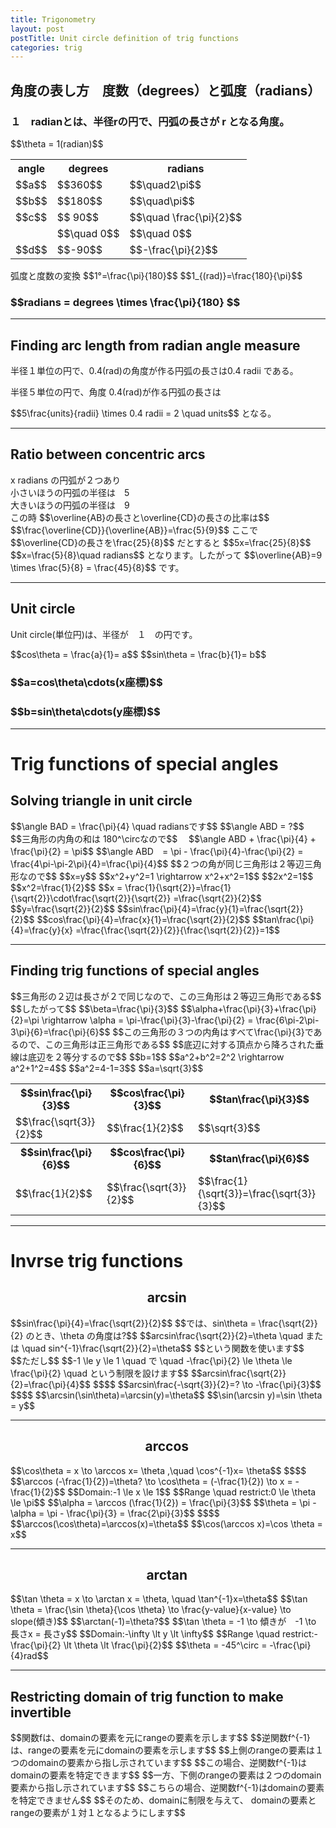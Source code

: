 ```yaml
---
title: Trigonometry
layout: post
postTitle: Unit circle definition of trig functions
categories: trig
---
```


## 角度の表し方　度数（degrees）と弧度（radians）

<div class="row">
  <div class="col-sm-5">
    <div id="svg00"></div>
  </div>
  <div class="col-sm-7">
    <h3>
    １　radianとは、半径rの円で、円弧の長さが r となる角度。
    </h3>
    $$\theta = 1(radian)$$
  </div>
</div>
<div class="row">
  <div class="col-sm-5">
    <div id="svg01"></div>
  </div>
  <div class="col-sm-7">
   <table class="table">
      <tr>
        <th>angle</th><th>degrees</th><th>radians</th>
      </tr>
      <tr>
        <td>$$a$$</td><td>$$360$$</td><td>$$\quad2\pi$$</td>
      </tr>
      <tr>
        <td>$$b$$</td><td>$$180$$</td><td>$$\quad\pi$$</td>
      </tr>
      <tr>
        <td>$$c$$</td><td>$$ 90$$</td><td>$$\quad \frac{\pi}{2}$$</td>
      </tr>
      <tr>
        <td></td><td>$$\quad 0$$</td><td>$$\quad 0$$</td>
      </tr>
      <tr>
        <td>$$d$$</td><td>$$-90$$</td><td>$$-\frac{\pi}{2}$$</td>
      </tr>
    </table>
    弧度と度数の変換
    $$1°=\frac{\pi}{180}$$
    $$1_{(rad)}=\frac{180}{\pi}$$
    <h3 class="text-gold">
    $$radians = degrees \times \frac{\pi}{180} $$
    </h3>
  </div>
</div>

--------

## Finding arc length from radian angle measure

<div class="row">
  <div class="col-sm-5">
    <div id="svg02"></div>
  </div>
  <div class="col-sm-7">
    <p>
      半径１単位の円で、0.4(rad)の角度が作る円弧の長さは0.4 radii である。
    </p>
    <p>
      半径５単位の円で、角度 0.4(rad)が作る円弧の長さは
    </p>
    $$5\frac{units}{radii} \times 0.4 radii = 2 \quad units$$
    となる。   
  </div>
</div>

--------

## Ratio between concentric arcs

<div class="row">
  <div class="col-sm-5">
    <div id="svg03"></div>
  </div>
  <div class="col-sm-7">
    x radians の円弧が２つあり<br>
    小さいほうの円弧の半径は　5<br>
    大きいほうの円弧の半径は　9<br>
    この時
    $$\overline{AB}の長さと\overline{CD}の長さの比率は$$
    $$\frac{\overline{CD}}{\overline{AB}}=\frac{5}{9}$$
    ここで
    $$\overline{CD}の長さを\frac{25}{8}$$
    だとすると
    $$5x=\frac{25}{8}$$
    $$x=\frac{5}{8}\quad radians$$
    となります。したがって
    $$\overline{AB}=9 \times \frac{5}{8} = \frac{45}{8}$$
    です。 
  </div>
</div>

--------

## Unit circle

<div class="row">
  <div class="col-sm-5">
    <div id="svg04"></div>
  </div>
  <div class="col-sm-7">
    <p>
      Unit circle(単位円)は、半径が　１　の円です。
    </p>
    $$cos\theta = \frac{a}{1}= a$$
    $$sin\theta = \frac{b}{1}= b$$
    <div class="panel">
      <h3>$$a=cos\theta\cdots(x座標)$$</h3>
      <h3>$$b=sin\theta\cdots(y座標)$$</h3>
    </div>
  </div>
</div>

--------

# Trig functions of special angles

## Solving triangle in unit circle

<div class="row">
  <div class="col-sm-5">
    <div id="svg05"></div>
  </div>
  <div class="col-sm-7">
    $$\angle BAD = \frac{\pi}{4} \quad radiansです$$
    $$\angle ABD = ?$$
    $$三角形の内角の和は 180^\circなので$$　
    $$\angle ABD + \frac{\pi}{4} + \frac{\pi}{2} = \pi$$
    $$\angle ABD　= \pi - \frac{\pi}{4}-\frac{\pi}{2}
    = \frac{4\pi-\pi-2\pi}{4}=\frac{\pi}{4}$$
    $$２つの角が同じ三角形は２等辺三角形なので$$
    $$x=y$$
    $$x^2+y^2=1 \rightarrow x^2+x^2=1$$
    $$2x^2=1$$
    $$x^2=\frac{1}{2}$$
    $$x = \frac{1}{\sqrt{2}}=\frac{1}{\sqrt{2}}\cdot\frac{\sqrt{2}}{\sqrt{2}}
    =\frac{\sqrt{2}}{2}$$
    $$y=\frac{\sqrt{2}}{2}$$
    $$sin\frac{\pi}{4}=\frac{y}{1}=\frac{\sqrt{2}}{2}$$
    $$cos\frac{\pi}{4}=\frac{x}{1}=\frac{\sqrt{2}}{2}$$
    $$tan\frac{\pi}{4}=\frac{y}{x}
    =\frac{\frac{\sqrt{2}}{2}}{\frac{\sqrt{2}}{2}}=1$$
  </div>
</div>

---------

## Finding trig functions of special angles

<div class="row">
  <div class="col-sm-5">
    <div id="svg06"></div>
  </div>
  <div class="col-sm-7">
    $$三角形の２辺は長さが２で同じなので、この三角形は２等辺三角形である$$
    $$したがって$$
    $$\beta=\frac{\pi}{3}$$
    $$\alpha+\frac{\pi}{3}+\frac{\pi}{2}=\pi
    \rightarrow \alpha = \pi-\frac{\pi}{3}-\frac{\pi}{2}
    = \frac{6\pi-2\pi-3\pi}{6}=\frac{\pi}{6}$$
    $$この三角形の３つの内角はすべて\frac{\pi}{3}であるので、この三角形は正三角形である$$
    $$底辺に対する頂点から降ろされた垂線は底辺を２等分するので$$
    $$b=1$$
    $$a^2+b^2=2^2 \rightarrow a^2+1^2=4$$
    $$a^2=4-1=3$$
    $$a=\sqrt{3}$$
    <table class="table">
      <tr>
        <th>$$sin\frac{\pi}{3}$$</th>
        <th>$$cos\frac{\pi}{3}$$</th>
        <th>$$tan\frac{\pi}{3}$$</th>
      </tr>
      <tr>
        <td>$$\frac{\sqrt{3}}{2}$$</td>
        <td>$$\frac{1}{2}$$</td>
        <td>$$\sqrt{3}$$</td>
      </tr>
      <tr>
        <th>$$sin\frac{\pi}{6}$$</th>
        <th>$$cos\frac{\pi}{6}$$</th>
        <th>$$tan\frac{\pi}{6}$$</th>
      <tr>
        <td>$$\frac{1}{2}$$</td>
        <td>$$\frac{\sqrt{3}}{2}$$</td>
        <td>$$\frac{1}{\sqrt{3}}=\frac{\sqrt{3}}{3}$$</td>
      </tr>
      </tr>
    </table>
  </div>
</div>

--------

# Invrse trig functions

## $$\arcsin$$

<div class="row">
  <div class="col-sm-5">
    <div id="svg07"></div>
  </div>
  <div class="col-sm-7">
  $$sin\frac{\pi}{4}=\frac{\sqrt{2}}{2}$$
  $$では、sin\theta = \frac{\sqrt{2}}{2} のとき、\theta の角度は?$$
  $$arcsin\frac{\sqrt{2}}{2}=\theta \quad
  または \quad
  sin^{-1}\frac{\sqrt{2}}{2}=\theta$$
  $$という関数を使います$$
  $$ただし$$
  $$-1 \le y \le 1 \quad 
  で \quad 
  -\frac{\pi}{2} \le \theta \le \frac{\pi}{2}
  \quad という制限を設けます$$ 
  $$arcsin\frac{\sqrt{2}}{2}=\frac{\pi}{4}$$
  $$$$
  $$arcsin\frac{-\sqrt{3}}{2}=? \to -\frac{\pi}{3}$$
  $$$$
  $$\arcsin(\sin\theta)=\arcsin(y)=\theta$$
  $$\sin(\arcsin y)=\sin \theta = y$$
  </div>
</div>

--------

## $$\arccos$$

<div class="row">
  <div class="col-sm-5">
    <div id="svg08"></div>
  </div>
  <div class="col-sm-7">
  $$\cos\theta = x \to 
  \arccos x= \theta ,\quad  \cos^{-1}x= \theta$$
  $$$$
  $$\arccos (-\frac{1}{2})=\theta? \to \cos\theta = (-\frac{1}{2})
  \to x = -\frac{1}{2}$$
  $$Domain:-1 \le x \le 1$$
  $$Range \quad restrict:0 \le \theta \le \pi$$
  $$\alpha = \arccos (\frac{1}{2}) = \frac{\pi}{3}$$
  $$\theta = \pi - \alpha = \pi - \frac{\pi}{3} = \frac{2\pi}{3}$$
  $$$$
  $$\arccos(\cos\theta)=\arccos(x)=\theta$$
  $$\cos(\arccos x)=\cos \theta = x$$
  </div>
</div>

-------

## $$\arctan$$

<div class="row">
  <div class="col-sm-5">
    <div id="svg09"></div>
  </div>
  <div class="col-sm-7">
  $$\tan \theta = x \to \arctan x = \theta, \quad \tan^{-1}x=\theta$$
  $$\tan \theta = \frac{\sin \theta}{\cos \theta} 
  \to \frac{y-value}{x-value} \to slope(傾き)$$
  $$\arctan(-1)=\theta?$$
  $$\tan \theta = -1 \to 傾きが　-1 \to 長さx = 長さy$$
  $$Domain:-\infty \lt y \lt \infty$$
  $$Range \quad restrict:-\frac{\pi}{2} \lt \theta \lt \frac{\pi}{2}$$
  $$\theta = -45^\circ = -\frac{\pi}{4}rad$$

  </div>
</div>

-------

## Restricting domain of trig function to make invertible

<div class="row">
  <div class="col-sm-5">
    <div id="svg10"></div>
  </div>
  <div class="col-sm-7">
  $$関数fは、domainの要素を元にrangeの要素を示します$$
  $$逆関数f^{-1}は、rangeの要素を元にdomainの要素を示します$$
  $$上側のrangeの要素は１つのdomainの要素から指し示されています$$
  $$この場合、逆関数f^{-1}はdomainの要素を特定できます$$
  $$一方、下側のrangeの要素は２つのdomain要素から指し示されています$$
  $$こちらの場合、逆関数f^{-1}はdomainの要素を特定できません$$
  $$そのため、domainに制限を与えて、
  domainの要素とrangeの要素が１対１となるようにします$$
  </div>
</div>

<div class="row">
  <div class="col-sm-5">
    <div id="svg11"></div>
  </div>
  <div class="col-sm-7">
  </div>
</div>

<script type="text/javascript" src="http://cdn.mathjax.org/mathjax/latest/MathJax.js?config=TeX-AMS-MML_SVG"></script>
<script src="http://d3js.org/d3.v3.min.js" charset="utf-8"></script>
<script src="{{site.url}}/js/d3draws.js" charset="utf-8"></script>

<script>

  var height = 400;
  var width = 400;
  

/**  */
  var svg00 = d3.select("#svg00")
                .append("svg")
                .attr("height",height)
                .attr("width",width)
                .style("background","#000");

  var svg01 = d3.select("#svg01")
                .append("svg")
                .attr("height",height)
                .attr("width",width)
                .style("background","#000");

  var xScale01 = d3.scale.linear()
                       .domain([-1.1,1.1])
                       .range([50,350]);
  
  var yScale01 = d3.scale.linear()
                       .domain([1.1,-1.1])
                       .range([50,350]);       

  // 軸
  axesData01 = {
    "xAxis":true,
    "yAxis":true,
    "xTickValues":[],
    "yTickValues":[],
    "stroke":"#ff0",
    "strokeWidth":1,
    "xScale":xScale01,
    "yScale":yScale01
  };
  
  drawAxes(svg00,axesData01);
  drawAxes(svg01,axesData01);

  // circle
  var circleData01 = [
    {"cx":0,"cy":0,"r":135,"stroke":"#fff","strokeWidth":4,"fillColor":"none"}
  ];   

  drawCircle(svg00,circleData01,xScale01,yScale01);
  drawCircle(svg01,circleData01,xScale01,yScale01);

  // Arc
  var arcData00 = [
    {
      "startPos":90,
      "endPos":135/pi,
      "innerRadius":0,
      "outerRadius":135,
      "stroke":"#0f0",
      "strokeWidth":4,
      "fillColor":"none"
    }
   ,{
      "startPos":90,
      "endPos":135/pi,
      "innerRadius":30,
      "outerRadius":30,
      "stroke":"#f00",
      "strokeWidth":2,
      "fillColor":"none"
    }
  ];
  var arcData01 = [
    {
      "startPos":0,
      "endPos":90,
      "innerRadius":90,
      "outerRadius":90,
      "stroke":"#0f0"
    },
    {
      "startPos":-90,
      "endPos":90,
      "innerRadius":60,
      "outerRadius":60,
      "stroke":"#ff0"
    },
    {
      "startPos":0,
      "endPos":360,
      "innerRadius":30,
      "outerRadius":30,
      "stroke":"#f00"
    },
    {
      "startPos":90,
      "endPos":180,
      "innerRadius":75,
      "outerRadius":75,
      "stroke":"#ccc"
    }

  ];
  drawArc(svg00,arcData00,xScale01,yScale01);
  drawArc(svg01,arcData01,xScale01,yScale01);

  // 矢印
  var vecbData01 = [
    {
      "x1":0.01,
      "y1":0.66,
      "x2":0,
      "y2":0.66,
      "stroke":"#0f0"
    },
    {
      "x1":-0.44,
      "y1":0.01,
      "x2":-0.44,
      "y2":0,
      "stroke":"#ff0"
    },
    {
      "x1":0.22,
      "y1":-0.01,
      "x2":0.22,
      "y2":0,
      "stroke":"#f00"
    },
    {
      "x1":0.01,
      "y1":-0.55,
      "x2":0,
      "y2":-0.55,
      "stroke":"#ccc"
    }
  ];
  drawVectorB(svg01,vecbData01,xScale01,yScale01);

  // text   
  var textData00 = [
    {"x":0.5,
    "y":-0.25,
    "text":"r",
    "stroke":"#fff",
    "fontFamily":"メイリオ",
    "fontSize":18},
    {"x":1,
    "y":0.4,
    "text":"r",
    "stroke":"#fff",
    "fontFamily":"メイリオ",
    "fontSize":18},
    {"x":0.25,
    "y":0.1,
    "text":"Θ",
    "stroke":"#f00",
    "fontFamily":"メイリオ",
    "fontSize":18}

      ];
  var textData01 = [
    {"x":-0.25,
    "y":-0.25,
    "text":"a",
    "stroke":"#f00",
    "fontFamily":"メイリオ",
    "fontSize":18},
    {"x":-0.4,
    "y":0.4,
    "text":"b",
    "stroke":"#ff0",
    "fontFamily":"メイリオ",
    "fontSize":18},
    {"x":0.5,
    "y":0.5,
    "text":"c",
    "stroke":"#0f0",
    "fontFamily":"メイリオ",
    "fontSize":18},
    {"x":0.45,
    "y":-0.5,
    "text":"d",
    "fontFamily":"メイリオ",
    "stroke":"#ccc",
    "fontSize":18}
      ];

  drawText(svg00,textData00,xScale01,yScale01);
  drawText(svg01,textData01,xScale01,yScale01);
 
/**  Finding arc length from .... */
  var svg02 = d3.select("#svg02")
                .append("svg")
                .attr("height",height)
                .attr("width",width)
                .style("background","#000");

  var xScale02 = d3.scale.linear()
                       .domain([-2,6])
                       .range([50,350]);
  
  var yScale02 = d3.scale.linear()
                       .domain([8,0])
                       .range([50,350]);                       
  var arcData02 = [
    {
      "startPos":-20,
      "endPos":60,
      "innerRadius":300,
      "outerRadius":300,
      "stroke":"#ccc"
    },
    {
      "startPos":20,
      "endPos":0.4*300/pi,
      "innerRadius":0,
      "outerRadius":300,
      "stroke":"#ff0",
      "fillColor":"none"
    },
    {
      "startPos":20,
      "endPos":0.4*300/pi,
      "innerRadius":50,
      "outerRadius":50,
      "stroke":"#f00",
      "fillColor":"none"
    }
  ];
  var foData02 = [
    {
      "x":0.8,
      "y":5,
      "text":"$$5$$"
    },
    {
      "x":0.8,
      "y":3.5,
      "text":"$$0.4$$"
    },
    {
      "x":4,
      "y":9,
      "text":"$$2=5 \\times 0.4$$"
    },
    {
      "x":0,
      "y":1,
      "text":"$$P$$"
    },
    {
      "x":2.5,
      "y":9.5,
      "text":"$$A$$"
    },
    {
      "x":5,
      "y":8,
      "text":"$$B$$"
    },
  ];
  drawArc(svg02,arcData02,xScale02,yScale02);
  drawMathjax(svg02,foData02,xScale02,yScale02);

/**  Ratio between concentric arcs */
  var svg03 = d3.select("#svg03")
                .append("svg")
                .attr("height",height)
                .attr("width",width)
                .style("background","#000");

  var xScale03 = d3.scale.linear()
                       .domain([-1,7])
                       .range([50,350]);
  
  var yScale03 = d3.scale.linear()
                       .domain([8,0])
                       .range([50,350]);                       
  var arcData03 = [
    {
      "startPos":0,
      "endPos":70,
      "innerRadius":300,
      "outerRadius":300,
      "stroke":"#ccc"
    },
    {
      "startPos":10,
      "endPos":0.6*300/pi,
      "innerRadius":0,
      "outerRadius":300,
      "stroke":"#ff0",
      "fillColor":"none"
    },
    {
      "startPos":10,
      "endPos":0.6*300/pi,
      "innerRadius":50,
      "outerRadius":50,
      "stroke":"#f00",
      "fillColor":"none"
    }
   ,{
      "startPos":10,
      "endPos":0.6*300/pi,
      "innerRadius":500/3,
      "outerRadius":500/3,
      "stroke":"#ccc",
      "fillColor":"none"
    }
  ];
  var foData03 = [
    {
      "x":0,
      "y":4,
      "text":"$$5$$"
    },
    {
      "x":0.5,
      "y":8,
      "text":"$$4$$"
    },
    {
      "x":0.7,
      "y":3,
      "text":"$$x$$"
    },
    {
      "x":4,
      "y":9,
      "text":"$$9x$$"
    },
    {
      "x":2.5,
      "y":5.6,
      "text":"$$5x$$"
    },
    {
      "x":0,
      "y":1,
      "text":"$$P$$"
    },
    {
      "x":1.3,
      "y":9.8,
      "text":"$$A$$"
    },
    {
      "x":7,
      "y":6,
      "text":"$$B$$"
    },
    {
      "x":0.4,
      "y":6,
      "text":"$$C$$"
    },
    {
      "x":3.8,
      "y":3.8,
      "text":"$$D$$"
    },
  ];
  drawArc(svg03,arcData03,xScale03,yScale03);
  drawMathjax(svg03,foData03,xScale03,yScale03);

/**  Unit circle */
  var svg04 = d3.select("#svg04")
                .append("svg")
                .attr("height",height)
                .attr("width",width)
                .style("background","#000");

  drawAxes(svg04,axesData01);

  // circle
  drawCircle(svg04,circleData01,xScale01,yScale01);

  var vecData04 = [
    {
      "x1":0,
      "y1":0,
      "angles":0,
      "length":1.2,
      "stroke":"#ff0"
    }
   ,{
      "x1":0,
      "y1":0,
      "angles":60,
      "length":1.2,
      "stroke":"#ff0"
    }
  ];
  drawVectorA(svg04,vecData04,xScale01,yScale01);

  var lineData04 = [
    {
      "x1":Math.cos(pi/3),
      "y1":Math.sin(pi/3),
      "x2":Math.cos(pi/3),
      "y2":0,
      "stroke":"#0f0"
    }
   ,{
      "x1":Math.cos(pi/3),
      "y1":0,
      "x2":0,
      "y2":0,
      "stroke":"#f0f"
    }
  ];
  drawLine(svg04,lineData04,xScale01,yScale01);

  // right angle
  var pathData04 = [
    {"x":Math.cos(pi/3)-0.1,
     "y":0
    },
    {"x":Math.cos(pi/3)-0.1,
     "y":0.1
    },
    {"x":Math.cos(pi/3),
     "y":0.1
    }
  ];
  drawPath(svg04,pathData04,"#fff",2,"none",xScale01,yScale01);

  var foData04 = [
    {
      "x":0,
      "y":0.3,
      "text":"$$O$$"
    },
    {
      "x":0.15,
      "y":0.9,
      "text":"$$1$$"
    },
    {
      "x":0.55,
      "y":0.8,
      "text":"$$b$$"
    },
    {
      "x":0.25,
      "y":0.3,
      "text":"$$a$$"
    },
    {
      "x":0.1,
      "y":0.5,
      "text":"$$\\theta$$"
    },
    {
      "x":0,
      "y":1.5,
      "text":"$$(0,1)$$"
    },
    {
      "x":0,
      "y":-0.7,
      "text":"$$(0,-1)$$"
    },
    {
      "x":1,
      "y":0.3,
      "text":"$$(1,0)$$"
    },
    {
      "x":-1.4,
      "y":0.3,
      "text":"$$(-1,0)$$"
    },
    {
      "x":0.55,
      "y":1.3,
      "text":"$$(a, b)$$"
    }

  ];
  drawMathjax(svg04,foData04,xScale01,yScale01);

/**
    Solving triangle in unit circle  
                                      */
  var svg05 = d3.select("#svg05")
                .append("svg")
                .attr("height",height)
                .attr("width",width)
                .style("background","#000");


  var xScale05 = d3.scale.linear()
                       .domain([-1,1])
                       .range([20,380]);
  
  var yScale05 = d3.scale.linear()
                       .domain([1,-1])
                       .range([20,380]);       

  // 軸
  axesData05 = {
    "xAxis":true,
    "yAxis":true,
    "xTickValues":[-1,1],
    "yTickValues":[-1,1],
    "yPadding":10,
    "stroke":"#ff0",
    "strokeWidth":1,
    "xScale":xScale05,
    "yScale":yScale05
  };

  drawAxes(svg05,axesData05);

  // circle
  var circleData05 = [
    {"cx":0,"cy":0,"r":180,"stroke":"#999","strokeWidth":2,"fillColor":"none"}
 ];   
  drawCircle(svg05,circleData05,xScale05,yScale05);

  var vecData05 = [
    {
      "x1":0,
      "y1":0,
      "angles":0,
      "length":1.2,
      "stroke":"#ff0"
    }
   ,{
      "x1":0,
      "y1":0,
      "angles":45,
      "length":1.5,
      "stroke":"#ff0"
    }
  ];
  drawVectorA(svg05,vecData05,xScale05,yScale05);

  var lineData05 = [
    {
      "x1":Math.cos(pi/4),
      "y1":Math.sin(pi/4),
      "x2":Math.cos(pi/4),
      "y2":0,
      "stroke":"#0f0"
    }
   ,{
      "x1":Math.cos(pi/4),
      "y1":0,
      "x2":0,
      "y2":0,
      "stroke":"#f0f"
    }
  ];
  drawLine(svg05,lineData05,xScale05,yScale05);

  // right angle
  var pathData05 = [
    {"x":Math.cos(pi/4)-0.1,
     "y":0
    },
    {"x":Math.cos(pi/4)-0.1,
     "y":0.1
    },
    {"x":Math.cos(pi/4),
     "y":0.1
    }
  ];
  drawPath(svg05,pathData05,"#fff",2,"none",xScale05,yScale05);

  var foData05 = [
    {
      "x":0,
      "y":0.23,
      "text":"$$A$$"
    },
    {
      "x":0.65,
      "y":1.12,
      "text":"$$B$$"
    },
    {
      "x":1.05,
      "y":0.23,
      "text":"$$C$$"
    },
    {
      "x":0.7,
      "y":0.23,
      "text":"$$D$$"
    },
    {
      "x":0.2,
      "y":0.7,
      "text":"$$1$$"
    },
    {
      "x":0.75,
      "y":0.7,
      "text":"$$y$$"
    },
    {
      "x":0.3,
      "y":0.23,
      "text":"$$x$$"
    },
    {
      "x":0.15,
      "y":0.4,
      "text":"$$\\frac{\\pi}{4}$$"
    },
    {
      "x":0.75,
      "y":1.0,
      "text":"$$(x, y)$$"
    }

  ];
  drawMathjax(svg05,foData05,xScale05,yScale05);

/**
    Finding trig functions ...  
                                      */
  var svg06 = d3.select("#svg06")
                .append("svg")
                .attr("height",height)
                .attr("width",width)
                .style("background","#000");

 var polyData06 = [
  {"cx":0,"cy":0,"r":1,"sides":3,"start":90,"stroke":"#ff0"},
 ];

  drawPolygon(svg06,polyData06,xScale05,yScale05);

  // line
  var lineData06 = [
    {
      "x1":0,
      "y1":1,
      "x2":0,
      "y2":-0.5,
      "stroke":"#0f0"
    }
   ,{
      "x1":-0.1,
      "y1":-0.4,
      "x2":-0.1,
      "y2":-0.5,
      "stroke":"#fff"
    }
   ,{
      "x1":-0.1,
      "y1":-0.4,
      "x2":0,
      "y2":-0.4,
      "stroke":"#fff"
    }
  ];
  drawLine(svg06,lineData06,xScale05,yScale05);

  var foData06 = [
    {
      "x":-0.1,
      "y":1.1,
      "text":"$$\\alpha$$"
    },
    {
      "x":-0.8,
      "y":-0.15,
      "text":"$$\\beta$$"
    },
    {
      "x":-0.45,
      "y":0.7,
      "text":"$$2$$"
    },
    {
      "x":0.45,
      "y":0.7,
      "text":"$$2$$"
    },
    {
      "x":0.1,
      "y":0.4,
      "text":"$$a$$"
    },
    {
      "x":0.6,
      "y":-0.0,
      "text":"$$\\frac{\\pi}{3}$$"
    },
    {
      "x":-0.5,
      "y":-0.3,
      "text":"$$b$$"
    }

  ];
  drawMathjax(svg06,foData06,xScale05,yScale05);

/**
    arcsin  
                                      */
  var svg07 = d3.select("#svg07")
                .append("svg")
                .attr("height",height)
                .attr("width",width)
                .style("background","#000");

  // axess    
   axesData07 = {
    "xAxis":true,
    "yAxis":true,
    "xTickValues":[],
    "yTickValues":[],
    "yPadding":10,
    "stroke":"#ff0",
    "strokeWidth":1,
    "xScale":xScale05,
    "yScale":yScale05
  };

  drawAxes(svg07,axesData07);                
  // circle
  drawCircle(svg07,circleData05,xScale05,yScale05);
  // line
  var lineData07 = [
    {
      "x1":Math.cos(pi/4),
      "y1":Math.sin(pi/4),
      "x2":Math.cos(pi/4),
      "y2":0,
      "stroke":"#0f0"
    }
   ,{
      "x1":Math.cos(pi/4),
      "y1":0,
      "x2":0,
      "y2":0,
      "stroke":"#f0f"
    }
   ,{
      "x1":Math.cos(pi/4),
      "y1":Math.sin(pi/4),
      "x2":0,
      "y2":0,
      "stroke":"#ff0"
    }
   ,{
      "x1":Math.cos(-pi/3),
      "y1":Math.sin(-pi/3),
      "x2":Math.cos(-pi/3),
      "y2":0,
      "stroke":"#0f0"
    }
   ,{
      "x1":Math.cos(-pi/3),
      "y1":0,
      "x2":0,
      "y2":0,
      "stroke":"#f0f"
    }
   ,{
      "x1":Math.cos(-pi/3),
      "y1":Math.sin(-pi/3),
      "x2":0,
      "y2":0,
      "stroke":"#ff0"
    }
   ,{
      "x1":Math.cos(-pi/3)-0.1,
      "y1":0,
      "x2":Math.cos(-pi/3)-0.1,
      "y2":-0.1,
      "stroke":"#fff"
    }
   ,{
      "x1":Math.cos(-pi/3)-0.1,
      "y1":-0.1,
      "x2":Math.cos(-pi/3),
      "y2":-0.1,
      "stroke":"#fff"
    }
  ];
  drawLine(svg07,lineData07,xScale05,yScale05);

  // right angle
  var pathData07 = [
    {"x":Math.cos(pi/4)-0.1,
     "y":0
    },
    {"x":Math.cos(pi/4)-0.1,
     "y":0.1
    },
    {"x":Math.cos(pi/4),
     "y":0.1
    }
  ];
  drawPath(svg07,pathData07,"#fff",2,"none",xScale05,yScale05);

  var foData07 = [
    {
      "x":0.2,
      "y":0.7,
      "text":"$$1$$"
    },
    {
      "x":0.75,
      "y":0.7,
      "text":"$$y$$"
    },
    {
      "x":0.6,
      "y":0.23,
      "text":"$$x$$"
    },
    {
      "x":0.15,
      "y":0.4,
      "text":"$$\\frac{\\pi}{4}$$"
    },
    {
      "x":0.75,
      "y":1.2,
      "text":"$$(\\frac{\\sqrt{2}}{2}, \\frac{\\sqrt{2}}{2})$$"
    },
    {
      "x":0.5,
      "y":-0.6,
      "text":"$$(\\frac{1}{2}, -\\frac{\\sqrt{3}}{2})$$"
    }

  ];
  drawMathjax(svg07,foData07,xScale05,yScale05);

/**
    arccos  
                                      */
  var svg08 = d3.select("#svg08")
                .append("svg")
                .attr("height",height)
                .attr("width",width)
                .style("background","#000");

  // axes
  drawAxes(svg08,axesData07);
  // circle
  drawCircle(svg08,circleData05,xScale05,yScale05);                
  // line
  var lineData08 = [
    {
      "x1":Math.cos(pi*2/3),
      "y1":Math.sin(pi*2/3),
      "x2":Math.cos(pi*2/3),
      "y2":0,
      "stroke":"#0f0"
    }
   ,{
      "x1":Math.cos(pi*2/3),
      "y1":0,
      "x2":0,
      "y2":0,
      "stroke":"#f0f"
    }
   ,{
      "x1":Math.cos(pi*2/3),
      "y1":Math.sin(pi*2/3),
      "x2":0,
      "y2":0,
      "stroke":"#ff0"
    }
   ,{
      "x1":Math.cos(pi*2/3)+0.1,
      "y1":0,
      "x2":Math.cos(pi*2/3)+0.1,
      "y2":0.1,
      "stroke":"#fff"
    }
   ,{
      "x1":Math.cos(pi*2/3)+0.1,
      "y1":0.1,
      "x2":Math.cos(pi*2/3),
      "y2":0.1,
      "stroke":"#fff"
    }
  ];
  drawLine(svg08,lineData08,xScale05,yScale05);
  // arc
  var arcData08 = [
    {
      "startPos":90,
      "endPos":-30,
      "innerRadius":50,
      "outerRadius":50,
      "stroke":"#f0f"
    },
    {
      "startPos":-30,
      "endPos":-90,
      "innerRadius":30,
      "outerRadius":30,
      "stroke":"#00f"
    },
  ];
  // MathJax
  var foData08 = [
    {
      "x":0.05,
      "y":0.4,
      "text":"$$\\theta$$"
    },
    {
      "x":-0.2,
      "y":0.4,
      "text":"$$\\alpha$$"
    },
    {
      "x":-0.6,
      "y":0.2,
      "text":"$$-\\frac{1}{2}$$"
    },
  ];
  drawArc(svg08,arcData08,xScale05,yScale05);
  drawMathjax(svg08,foData08,xScale05,yScale05);

/**
    arctan  
                                      */
  var svg09 = d3.select("#svg09")
                .append("svg")
                .attr("height",height)
                .attr("width",width)
                .style("background","#000");
  // 軸                
  drawAxes(svg09,axesData07);
  // circle
  drawCircle(svg09,circleData05,xScale05,yScale05);                
  // line
  var lineData09 = [
    {
      "x1":Math.cos(-pi/4),
      "y1":Math.sin(-pi/4),
      "x2":Math.cos(-pi/4),
      "y2":0,
      "stroke":"#0f0"
    }
   ,{
      "x1":Math.cos(-pi/4),
      "y1":0,
      "x2":0,
      "y2":0,
      "stroke":"#f0f"
    }
   ,{ // slope
      "x1":Math.cos(pi*3/4),
      "y1":Math.sin(pi*3/4),
      "x2":Math.cos(-pi/4),
      "y2":Math.sin(-pi/4),
      "stroke":"#ff0"
    }
   ,{ // right angle
      "x1":Math.cos(-pi/4)-0.1,
      "y1":0,
      "x2":Math.cos(-pi/4)-0.1,
      "y2":-0.1,
      "stroke":"#fff"
    }
   ,{
      "x1":Math.cos(-pi/4)-0.1,
      "y1":-0.1,
      "x2":Math.cos(-pi/4),
      "y2":-0.1,
      "stroke":"#fff"
    }
  ];
  drawLine(svg09,lineData09,xScale05,yScale05);
  // arc
  var arcData09 = [
    {
      "startPos":90,
      "endPos":135,
      "innerRadius":30,
      "outerRadius":30,
      "stroke":"#f0f"
    },
  ];
  // MathJax
  var foData09 = [
    {
      "x":0.17,
      "y":0.2,
      "text":"$$\\theta$$"
    },
    {
      "x":0.3,
      "y":0.35,
      "text":"$$x$$"
    },
    {
      "x":0.75,
      "y":0,
      "text":"$$y$$"
    },
  ];
  drawArc(svg09,arcData09,xScale05,yScale05);
  drawMathjax(svg09,foData09,xScale05,yScale05);

/**
    Restricting domain of trig function ....  
                                      */
  var svg10 = d3.select("#svg10")
                .append("svg")
                .attr("height",height)
                .attr("width",width)
                .style("background","#000");

  // ellipse
  var ellipseData10 = [
    {
      "cx":120,
      "cy":200,
      "ry":150,
      "rx":70,
      "stroke":"#0f0"
    }
    ,
    {
      "cx":280,
      "cy":200,
      "ry":150,
      "rx":70,
      "stroke":"#f0f"
    }
  ];
  drawEllipse(svg10,ellipseData10);

  //circle
  var circleData10 = [
    {"cx":120,"cy":150,"r":10,"fillColor":"#0f0"},
    {"cx":120,"cy":220,"r":10,"fillColor":"#0f0"},
    {"cx":120,"cy":260,"r":10,"fillColor":"#0f0"},
    {"cx":280,"cy":150,"r":10,"fillColor":"#f0f"},
    {"cx":280,"cy":240,"r":10,"fillColor":"#f0f"},
  ];
  drawCircle(svg10,circleData10);

  //vector
  var vecData10 = [
    {"x1":130,"y1":140,"x2":270,"y2":145,"stroke":"#0f0"},
    {"x1":130,"y1":220,"x2":270,"y2":230,"stroke":"#0f0"},
    {"x1":130,"y1":260,"x2":270,"y2":250,"stroke":"#0f0"},
    {"x1":270,"y1":160,"x2":130,"y2":155,"stroke":"#f0f"},
    {"x1":270,"y1":240,"x2":170,"y2":240,"stroke":"#f0f"}
  ];
  drawVectorB(svg10,vecData10);

  // MathJax
  var foData10 = [
    {
      "x":70,
      "y":-20,
      "text":"$$Domain$$",
      "fontSize":"1.5em"
    },
    {
      "x":250,
      "y":-20,
      "text":"$$Range$$",
      "fontSize":"1.5em"
    },
    {
      "x":150,
      "y":60,
      "text":"$$f$$",
      "fontSize":"1.1em"
    },
    {
      "x":220,
      "y":110,
      "text":"$$f^{-1}$$",
      "fontSize":"1.1em"
    },
    {
      "x":150,
      "y":140,
      "text":"$$f$$",
      "fontSize":"1.1em"
    },
    {
      "x":150,
      "y":210,
      "text":"$$f$$",
      "fontSize":"1.1em"
    },
  ];
  drawMathjax(svg10,foData10);

  var svg11 = d3.select("#svg11")
                .append("svg")
                .attr("height",height)
                .attr("width",width)
                .style("background","#000");

</script>
